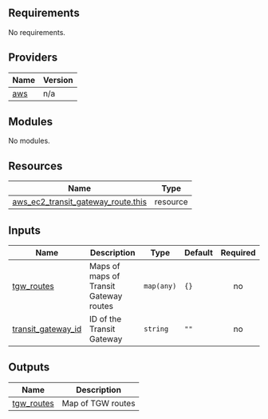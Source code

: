 <!-- BEGIN_TF_DOCS -->
## Requirements

No requirements.

## Providers

| Name | Version |
|------|---------|
| <a name="provider_aws"></a> [aws](#provider\_aws) | n/a |

## Modules

No modules.

## Resources

| Name | Type |
|------|------|
| [aws_ec2_transit_gateway_route.this](https://registry.terraform.io/providers/hashicorp/aws/latest/docs/resources/ec2_transit_gateway_route) | resource |

## Inputs

| Name | Description | Type | Default | Required |
|------|-------------|------|---------|:--------:|
| <a name="input_tgw_routes"></a> [tgw\_routes](#input\_tgw\_routes) | Maps of maps of Transit Gateway routes | `map(any)` | `{}` | no |
| <a name="input_transit_gateway_id"></a> [transit\_gateway\_id](#input\_transit\_gateway\_id) | ID of the Transit Gateway | `string` | `""` | no |

## Outputs

| Name | Description |
|------|-------------|
| <a name="output_tgw_routes"></a> [tgw\_routes](#output\_tgw\_routes) | Map of TGW routes |
<!-- END_TF_DOCS -->